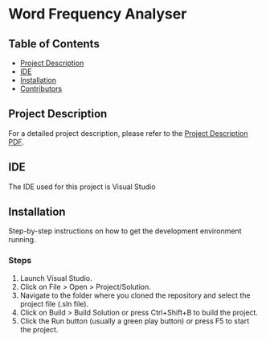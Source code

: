 # Word Frequency Analyser

## Table of Contents
- [Project Description](#project-description)
- [IDE](#ide)
- [Installation](#installation)
- [Contributors](#contributors)

## Project Description
For a detailed project description, please refer to the [Project Description PDF](./project.pdf).

## IDE
The IDE used for this project is Visual Studio

## Installation
Step-by-step instructions on how to get the development environment running.

### Steps
1. Launch Visual Studio.
2. Click on File > Open > Project/Solution.
3. Navigate to the folder where you cloned the repository and select the project file (.sln file).
4. Click on Build > Build Solution or press Ctrl+Shift+B to build the project.
5. Click the Run button (usually a green play button) or press F5 to start the project.

